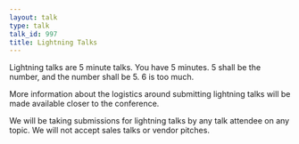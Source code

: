 ```yaml
---
layout: talk
type: talk
talk_id: 997
title: Lightning Talks
---
```


Lightning talks are 5 minute talks. You have 5 minutes. 5 shall be the number, and the number shall be 5. 6 is too much. 

More information about the logistics around submitting lightning talks will be made available closer to the conference. 

We will be taking submissions for lightning talks by any talk attendee on any topic. We will not accept sales talks or vendor pitches. 

